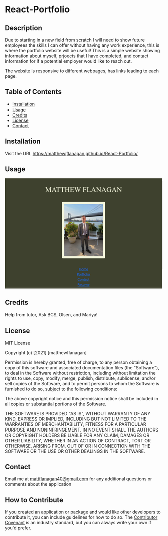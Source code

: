 # React-Portfolio

## Description
Due to starting in a new field from scratch I will need to show future employees the skills I can offer without having any work experience, this is where the portfolio website will be useful! This is a simple website showing information about myself, prjoects that I have completed, and contact information for if a potential employer would like to reach out.

The website is responsive to different webpages, has links leading to each page. 

## Table of Contents
- [Installation](#installation)
- [Usage](#usage)
- [Credits](#credits)
- [License](#license)
- [Contact](#contact)

## Installation
Visit the URL https://matthewjflanagan.github.io/React-Portfolio/

## Usage
![homepage](assets/homepage.PNG)

## Credits
Help from tutor, Ask BCS, Olsen, and Mariya!

## License
MIT License

Copyright (c) [2021] [matthewflanagan]

Permission is hereby granted, free of charge, to any person obtaining a copy
of this software and associated documentation files (the "Software"), to deal
in the Software without restriction, including without limitation the rights
to use, copy, modify, merge, publish, distribute, sublicense, and/or sell
copies of the Software, and to permit persons to whom the Software is
furnished to do so, subject to the following conditions:

The above copyright notice and this permission notice shall be included in all
copies or substantial portions of the Software.

THE SOFTWARE IS PROVIDED "AS IS", WITHOUT WARRANTY OF ANY KIND, EXPRESS OR
IMPLIED, INCLUDING BUT NOT LIMITED TO THE WARRANTIES OF MERCHANTABILITY,
FITNESS FOR A PARTICULAR PURPOSE AND NONINFRINGEMENT. IN NO EVENT SHALL THE
AUTHORS OR COPYRIGHT HOLDERS BE LIABLE FOR ANY CLAIM, DAMAGES OR OTHER
LIABILITY, WHETHER IN AN ACTION OF CONTRACT, TORT OR OTHERWISE, ARISING FROM,
OUT OF OR IN CONNECTION WITH THE SOFTWARE OR THE USE OR OTHER DEALINGS IN THE
SOFTWARE.

## Contact
Email me at mattflanagan40@gmail.com for any additional questions or comments about the application

## How to Contribute
If you created an application or package and would like other developers to contribute it, you can include guidelines for how to do so. The [Contributor Covenant](https://www.contributor-covenant.org/) is an industry standard, but you can always write your own if you'd prefer.